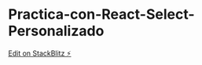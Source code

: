 # Practica-con-React-Select-Personalizado

[Edit on StackBlitz ⚡️](https://stackblitz.com/edit/stackblitz-starters-m24pxj)